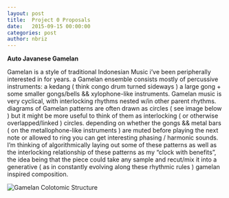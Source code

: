 ```yaml
---
layout: post
title:  Project 0 Proposals
date:   2015-09-15 00:00:00
categories: post
author: nbriz  
---
```


**Auto Javanese Gamelan**

Gamelan is a style of traditional Indonesian Music i’ve been peripherally interested in for years. a Gamelan ensemble consists mostly of percussive instruments: a kedang ( think congo drum turned sideways ) a large gong + some smaller gongs/bells &&  xylophone-like instruments. Gamelan music is very cyclical, with interlocking rhythms nested w/in other parent rhythms. diagrams of Gamelan patterns are often drawn as circles ( see image below ) but it might be more useful to think of them as interlocking ( or otherwise overlapped/linked ) circles. depending on whether the gongs && metal bars ( on the metallophone-like instruments ) are muted before playing the next note or allowed to ring you can get interesting phasing / harmonic sounds. I’m thinking of algorithmically laying out some of these patterns as well as the interlocking relationship of these patterns as my “clock with benefits”, the idea being that the piece could take any sample and recut/mix it into a generative ( as in constantly evolving along these rhythmic rules ) gamelan inspired composition. 

![Gamelan Colotomic Structure](https://upload.wikimedia.org/wikipedia/commons/5/52/Ketawang_colotomic_structure.png)